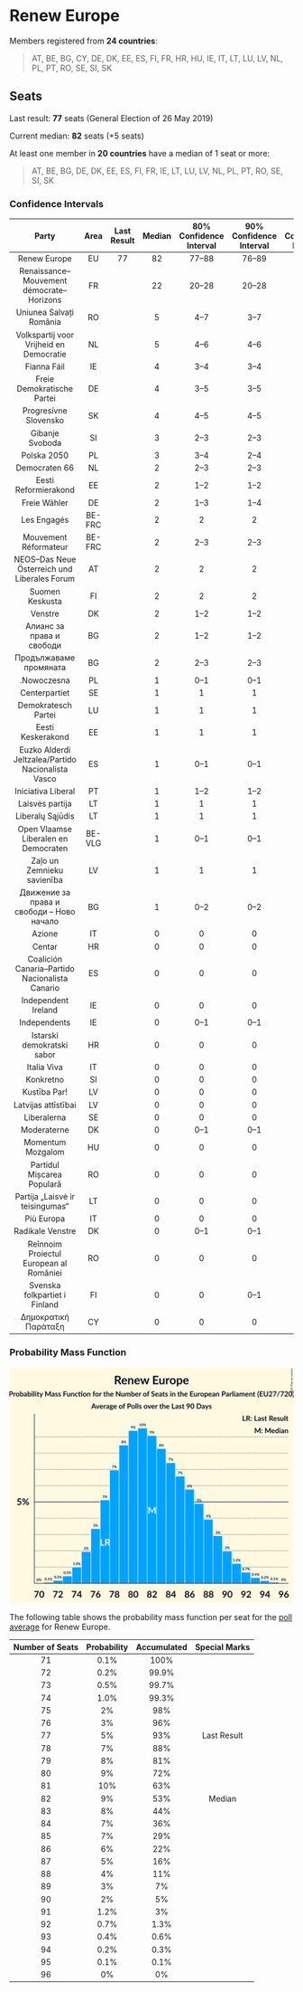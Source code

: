 # Renew Europe

Members registered from **24 countries**:

> AT, BE, BG, CY, DE, DK, EE, ES, FI, FR, HR, HU, IE, IT, LT, LU, LV, NL, PL, PT, RO, SE, SI, SK

## Seats

Last result: **77** seats (General Election of 26 May 2019)

Current median: **82** seats (+5 seats)

At least one member in **20 countries** have a median of 1 seat or more:

> AT, BE, BG, DE, DK, EE, ES, FI, FR, IE, LT, LU, LV, NL, PL, PT, RO, SE, SI, SK

### Confidence Intervals

| Party | Area | Last Result | Median | 80% Confidence Interval | 90% Confidence Interval | 95% Confidence Interval | 99% Confidence Interval |
|:-----:|:----:|:-----------:|:------:|:-----------------------:|:-----------------------:|:-----------------------:|:-----------------------:|
| Renew Europe | EU | 77 | 82 | 77–88 | 76–89 | 75–91 | 73–93 |
| Renaissance–Mouvement démocrate–Horizons | FR | | 22 | 20–28 | 20–28 | 19–29 | 17–29 |
| Uniunea Salvați România | RO | | 5 | 4–7 | 3–7 | 3–7 | 3–8 |
| Volkspartij voor Vrijheid en Democratie | NL | | 5 | 4–6 | 4–6 | 4–6 | 4–7 |
| Fianna Fáil | IE | | 4 | 3–4 | 3–4 | 3–4 | 3–5 |
| Freie Demokratische Partei | DE | | 4 | 3–5 | 3–5 | 2–5 | 2–5 |
| Progresívne Slovensko | SK | | 4 | 4–5 | 4–5 | 4–5 | 3–5 |
| Gibanje Svoboda | SI | | 3 | 2–3 | 2–3 | 2–3 | 2–3 |
| Polska 2050 | PL | | 3 | 3–4 | 2–4 | 2–4 | 2–5 |
| Democraten 66 | NL | | 2 | 2–3 | 2–3 | 2–3 | 2–3 |
| Eesti Reformierakond | EE | | 2 | 1–2 | 1–2 | 1–2 | 1–2 |
| Freie Wähler | DE | | 2 | 1–3 | 1–4 | 1–4 | 1–4 |
| Les Engagés | BE-FRC | | 2 | 2 | 2 | 2 | 1–2 |
| Mouvement Réformateur | BE-FRC | | 2 | 2–3 | 2–3 | 2–3 | 2–3 |
| NEOS–Das Neue Österreich und Liberales Forum | AT | | 2 | 2 | 2 | 2 | 1–2 |
| Suomen Keskusta | FI | | 2 | 2 | 2 | 2 | 2–3 |
| Venstre | DK | | 2 | 1–2 | 1–2 | 1–2 | 1–2 |
| Алианс за права и свободи | BG | | 2 | 1–2 | 1–2 | 1–2 | 1–2 |
| Продължаваме промяната | BG | | 2 | 2–3 | 2–3 | 2–3 | 1–3 |
| .Nowoczesna | PL | | 1 | 0–1 | 0–1 | 0–1 | 0–1 |
| Centerpartiet | SE | | 1 | 1 | 1 | 1 | 1 |
| Demokratesch Partei | LU | | 1 | 1 | 1 | 1 | 1 |
| Eesti Keskerakond | EE | | 1 | 1 | 1 | 1 | 1 |
| Euzko Alderdi Jeltzalea/Partido Nacionalista Vasco | ES | | 1 | 0–1 | 0–1 | 0–1 | 0–1 |
| Iniciativa Liberal | PT | | 1 | 1–2 | 1–2 | 1–2 | 1–2 |
| Laisvės partija | LT | | 1 | 1 | 1 | 1 | 1 |
| Liberalų Sąjūdis | LT | | 1 | 1 | 1 | 1 | 1 |
| Open Vlaamse Liberalen en Democraten | BE-VLG | | 1 | 0–1 | 0–1 | 0–1 | 0–1 |
| Zaļo un Zemnieku savienība | LV | | 1 | 1 | 1 | 1 | 1 |
| Движение за права и свободи – Ново начало | BG | | 1 | 0–2 | 0–2 | 0–2 | 0–2 |
| Azione | IT | | 0 | 0 | 0 | 0–4 | 0–4 |
| Centar | HR | | 0 | 0 | 0 | 0 | 0 |
| Coalición Canaria–Partido Nacionalista Canario | ES | | 0 | 0 | 0 | 0 | 0 |
| Independent Ireland | IE | | 0 | 0 | 0 | 0 | 0–1 |
| Independents | IE | | 0 | 0–1 | 0–1 | 0–1 | 0–1 |
| Istarski demokratski sabor | HR | | 0 | 0 | 0 | 0 | 0 |
| Italia Viva | IT | | 0 | 0 | 0 | 0 | 0–3 |
| Konkretno | SI | | 0 | 0 | 0 | 0 | 0 |
| Kustība Par! | LV | | 0 | 0 | 0 | 0 | 0 |
| Latvijas attīstībai | LV | | 0 | 0 | 0 | 0 | 0 |
| Liberalerna | SE | | 0 | 0 | 0 | 0–1 | 0–1 |
| Moderaterne | DK | | 0 | 0–1 | 0–1 | 0–1 | 0–1 |
| Momentum Mozgalom | HU | | 0 | 0 | 0 | 0 | 0 |
| Partidul Mișcarea Populară | RO | | 0 | 0 | 0 | 0–2 | 0–2 |
| Partija „Laisvė ir teisingumas“ | LT | | 0 | 0 | 0 | 0 | 0 |
| Più Europa | IT | | 0 | 0 | 0 | 0 | 0 |
| Radikale Venstre | DK | | 0 | 0–1 | 0–1 | 0–1 | 0–1 |
| Reînnoim Proiectul European al României | RO | | 0 | 0 | 0 | 0 | 0 |
| Svenska folkpartiet i Finland | FI | | 0 | 0 | 0–1 | 0–1 | 0–1 |
| Δημοκρατική Παράταξη | CY | | 0 | 0 | 0 | 0 | 0 |

### Probability Mass Function

![Graph with seats probability mass function not yet produced](average-2024-10-31-seats-pmf-reneweurope.png "Seats Probability Mass Function")

The following table shows the probability mass function per seat for the [poll average](average-2024-10-31.html) for Renew Europe.

| Number of Seats | Probability | Accumulated | Special Marks |
|:---------------:|:-----------:|:-----------:|:-------------:|
| 71 | 0.1% | 100% |  |
| 72 | 0.2% | 99.9% |  |
| 73 | 0.5% | 99.7% |  |
| 74 | 1.0% | 99.3% |  |
| 75 | 2% | 98% |  |
| 76 | 3% | 96% |  |
| 77 | 5% | 93% | Last Result |
| 78 | 7% | 88% |  |
| 79 | 8% | 81% |  |
| 80 | 9% | 72% |  |
| 81 | 10% | 63% |  |
| 82 | 9% | 53% | Median |
| 83 | 8% | 44% |  |
| 84 | 7% | 36% |  |
| 85 | 7% | 29% |  |
| 86 | 6% | 22% |  |
| 87 | 5% | 16% |  |
| 88 | 4% | 11% |  |
| 89 | 3% | 7% |  |
| 90 | 2% | 5% |  |
| 91 | 1.2% | 3% |  |
| 92 | 0.7% | 1.3% |  |
| 93 | 0.4% | 0.6% |  |
| 94 | 0.2% | 0.3% |  |
| 95 | 0.1% | 0.1% |  |
| 96 | 0% | 0% |  |


